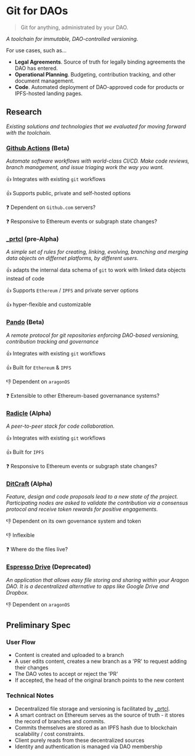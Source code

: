 # Git for DAOs
> Git for anything, administrated by your DAO.

*A toolchain for immutable, DAO-controlled versioning.*

For use cases, such as...
- **Legal Agreements**. Source of truth for legally binding agreements the DAO has entered.
- **Operational Planning**. Budgeting, contribution tracking, and other document management.
- **Code**. Automated deployment of DAO-approved code for products or IPFS-hosted landing pages.

## Research

*Existing solutions and technologies that we evaluated for moving forward with the toolchain.*

### [Github Actions](https://github.com/features/actions) (Beta)

*Automate software workflows with world-class CI/CD. Make code reviews, branch management, and issue triaging work the way you want.*

👍 Integrates with existing `git` workflows

👍 Supports public, private and self-hosted options

❓ Dependent on `Github.com` servers?

❓ Responsive to Ethereum events or subgraph state changes?

### [_prtcl](http://www.uprtcl.io/) (pre-Alpha)

*A simple set of rules for creating, linking, evolving, branching and merging data objects on differnet platforms, by different users.*

👍 adapts the internal data schema of `git` to work with linked data objects instead of code

👍 Supports `Ethereum` / `IPFS` and private server options

👍 hyper-flexible and customizable

### [Pando](https://github.com/pandonetwork/pando) (Beta)

*A remote protocol for git repositories enforcing DAO-based versioning, contribution tracking and governance*

👍 Integrates with existing `git` workflows

👍 Built for `Ethereum` & `IPFS`

👎 Dependent on `aragonOS`

❓ Extensible to other Ethereum-based governanance systems?

### [Radicle](http://www.radicle.xyz/) (Alpha)

*A peer-to-peer stack for code collaboration.*

👍 Integrates with existing `git` workflows

👍 Built for `IPFS`

❓ Responsive to Ethereum events or subgraph state changes?

### [DitCraft](https://ditcraft.io/) (Alpha)

*Feature, design and code proposals lead to a new state of the project. Participating nodes are asked to validate the contribution via a consensus protocol and receive token rewards for positive engagements.*

👎 Dependent on its own governance system and token

👎 Inflexible

❓ Where do the files live?

### [Espresso Drive](https://github.com/espresso-org/aragon-drive) (Deprecated)

*An application that allows easy file storing and sharing within your Aragon DAO. It is a decentralized alternative to apps like Google Drive and Dropbox.*

👎 Dependent on `aragonOS`

## Preliminary Spec

### **User Flow**

- Content is created and uploaded to a branch
- A user edits content, creates a new branch as a 'PR' to request adding their changes
- The DAO votes to accept or reject the 'PR'
- If accepted, the head of the original branch points to the new content

### **Technical Notes**

- Decentralized file storage and versioning is facilitated by [_prtcl](http://www.uprtcl.io/).
- A smart contract on Ethereum serves as the source of truth - it stores the record of branches and commits.
- Commits themselves are stored as an IPFS hash due to blockchain scalability / cost constraints.
- Client purely reads from these decentralized sources
- Identity and authentication is managed via DAO membership